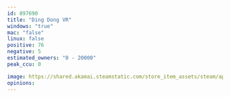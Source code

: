```yaml
---
id: 897690
title: "Ding Dong VR"
windows: "true"
mac: "false"
linux: false
positive: 76
negative: 5
estimated_owners: "0 - 20000"
peak_ccu: 0

image: https://shared.akamai.steamstatic.com/store_item_assets/steam/apps/897690/header.jpg?t=1732298410
opinions:
---
```

